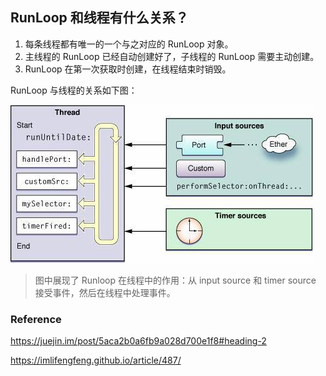 ## RunLoop 和线程有什么关系？

1. 每条线程都有唯一的一个与之对应的 RunLoop 对象。
2. 主线程的 RunLoop 已经自动创建好了，子线程的 RunLoop 需要主动创建。
3. RunLoop 在第一次获取时创建，在线程结束时销毁。

RunLoop 与线程的关系如下图：

![](../../../Image/RunLoop/runloop-thread.jpeg)

> 图中展现了 Runloop 在线程中的作用：从 input source 和 timer source 接受事件，然后在线程中处理事件。



### Reference

https://juejin.im/post/5aca2b0a6fb9a028d700e1f8#heading-2

https://imlifengfeng.github.io/article/487/